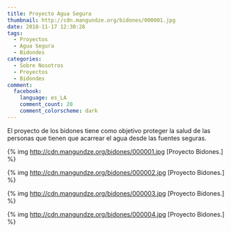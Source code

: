```yaml
---
title: Proyecto Agua Segura
thumbnail: http://cdn.mangundze.org/bidones/000001.jpg
date: 2018-11-17 12:30:28
tags:
  - Proyectos
  - Agua Segura
  - Bidondes
categories:
  - Sobre Nosotros
  - Proyectos
  - Bidondes
comment:
  facebook:
    language: es_LA
    comment_count: 20
    comment_colorscheme: dark
---
```


El proyecto de los bidones tiene como objetivo proteger la salud de las personas que tienen que acarrear el agua desde las fuentes seguras.

{% img http://cdn.mangundze.org/bidones/000001.jpg [Proyecto Bidones.] %}

{% img http://cdn.mangundze.org/bidones/000002.jpg [Proyecto Bidones.] %}

{% img http://cdn.mangundze.org/bidones/000003.jpg [Proyecto Bidones.] %}

{% img http://cdn.mangundze.org/bidones/000004.jpg [Proyecto Bidones.] %}